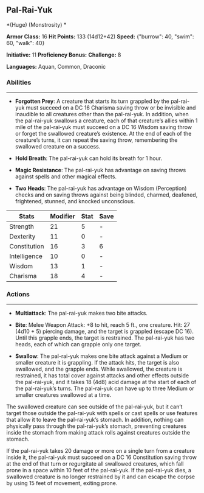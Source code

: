 ## Pal-Rai-Yuk
*(Huge) (Monstrosity) *

**Armor Class:** 16
**Hit Points:** 133 (14d12+42)
**Speed:** {"burrow": 40, "swim": 60, "walk": 40}

**Initiative:** 11
**Proficiency Bonus:**
**Challenge:** 8

**Languages:** Aquan, Common, Draconic

### Abilities
 --- 
- **Forgotten Prey**: A creature that starts its turn grappled by the pal-rai-yuk must succeed on a DC 16 Charisma saving throw or be invisible and inaudible to all creatures other than the pal-rai-yuk. In addition, when the pal-rai-yuk swallows a creature, each of that creature’s allies within 1 mile of the pal-rai-yuk must succeed on a DC 16 Wisdom saving throw or forget the swallowed creature’s existence. At the end of each of the creature’s turns, it can repeat the saving throw, remembering the swallowed creature on a success.

- **Hold Breath**: The pal-rai-yuk can hold its breath for 1 hour.

- **Magic Resistance**: The pal-rai-yuk has advantage on saving throws against spells and other magical effects.

- **Two Heads**: The pal-rai-yuk has advantage on Wisdom (Perception) checks and on saving throws against being blinded, charmed, deafened, frightened, stunned, and knocked unconscious.



| Stats | Modifier | Stat | Save
| ---- | ---- | ---- | ---- |
| Strength | 21 | 5 | - |
| Dexterity | 11 | 0 | - |
| Constitution | 16 | 3 | 6 |
| Intelligence | 10 | 0 | - |
| Wisdom | 13 | 1 | - |
| Charisma | 18 | 4 | - |

### Actions
 --- 
- **Multiattack**: The pal-rai-yuk makes two bite attacks.

- **Bite**: Melee Weapon Attack: +8 to hit, reach 5 ft., one creature. Hit: 27 (4d10 + 5) piercing damage, and the target is grappled (escape DC 16). Until this grapple ends, the target is restrained. The pal-rai-yuk has two heads, each of which can grapple only one target.

- **Swallow**: The pal-rai-yuk makes one bite attack against a Medium or smaller creature it is grappling. If the attack hits, the target is also swallowed, and the grapple ends. While swallowed, the creature is restrained, it has total cover against attacks and other effects outside the pal-rai-yuk, and it takes 18 (4d8) acid damage at the start of each of the pal-rai-yuk’s turns. The pal-rai-yuk can have up to three Medium or smaller creatures swallowed at a time.

The swallowed creature can see outside of the pal-rai-yuk, but it can’t target those outside the pal-rai-yuk with spells or cast spells or use features that allow it to leave the pal-rai-yuk’s stomach. In addition, nothing can physically pass through the pal-rai-yuk’s stomach, preventing creatures inside the stomach from making attack rolls against creatures outside the stomach.

If the pal-rai-yuk takes 20 damage or more on a single turn from a creature inside it, the pal-rai-yuk must succeed on a DC 16 Constitution saving throw at the end of that turn or regurgitate all swallowed creatures, which fall prone in a space within 10 feet of the pal-rai-yuk. If the pal-rai-yuk dies, a swallowed creature is no longer restrained by it and can escape the corpse by using 15 feet of movement, exiting prone.

